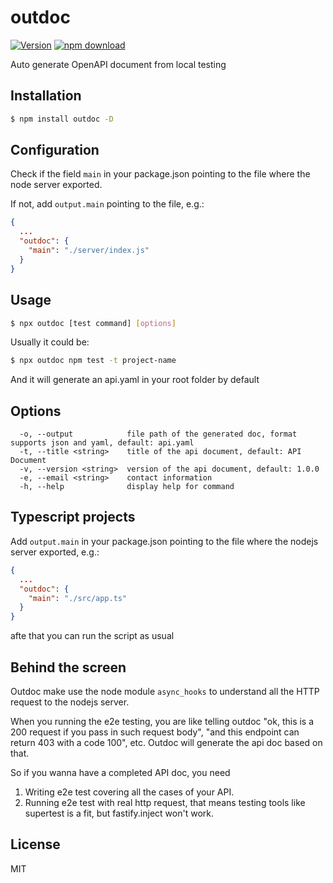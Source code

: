 # outdoc
[![Version](http://img.shields.io/npm/v/outdoc.svg)](https://www.npmjs.org/package/outdoc)
[![npm download][download-image]][download-url]

[download-image]: https://img.shields.io/npm/dm/outdoc.svg?style=flat-square
[download-url]: https://npmjs.org/package/outdoc

Auto generate OpenAPI document from local testing

## Installation

```bash
$ npm install outdoc -D
```

## Configuration
Check if the field `main` in your package.json pointing to the file where the node server exported.

If not, add `output.main` pointing to the file, e.g.:

```json
{
  ...
  "outdoc": {
    "main": "./server/index.js"
  }
}
```

## Usage

```bash
$ npx outdoc [test command] [options]
```

Usually it could be:

```bash
$ npx outdoc npm test -t project-name
```
And it will generate an api.yaml in your root folder by default

## Options

```
  -o, --output            file path of the generated doc, format supports json and yaml, default: api.yaml
  -t, --title <string>    title of the api document, default: API Document
  -v, --version <string>  version of the api document, default: 1.0.0
  -e, --email <string>    contact information
  -h, --help              display help for command
```


## Typescript projects
Add `output.main` in your package.json pointing to the file where the nodejs server exported, e.g.:

```json
{
  ...
  "outdoc": {
    "main": "./src/app.ts"
  }
}

```
afte that you can run the script as usual


## Behind the screen

Outdoc make use the node module `async_hooks` to understand all the HTTP request to the nodejs server.

When you running the e2e testing, you are like telling outdoc "ok, this is a 200 request if you pass in such request body", "and this endpoint can return 403 with a code 100", etc. Outdoc will generate the api doc based on that.

So if you wanna have a completed API doc, you need
1. Writing e2e test covering all the cases of your API.
2. Running e2e test with real http request, that means testing tools like supertest is a fit, but fastify.inject won't work.

## License

MIT